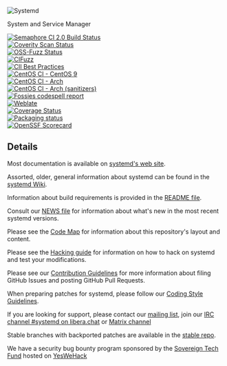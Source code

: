 ![Systemd](http://brand.systemd.io/assets/page-logo.png)

System and Service Manager

[![Semaphore CI 2.0 Build Status](https://the-real-systemd.semaphoreci.com/badges/systemd/branches/main.svg?style=shields)](https://the-real-systemd.semaphoreci.com/projects/systemd)<br/>
[![Coverity Scan Status](https://scan.coverity.com/projects/350/badge.svg)](https://scan.coverity.com/projects/350)<br/>
[![OSS-Fuzz Status](https://oss-fuzz-build-logs.storage.googleapis.com/badges/systemd.svg)](https://oss-fuzz-build-logs.storage.googleapis.com/index.html#systemd)<br/>
[![CIFuzz](https://github.com/systemd/systemd/workflows/CIFuzz/badge.svg)](https://github.com/systemd/systemd/actions)<br/>
[![CII Best Practices](https://bestpractices.coreinfrastructure.org/projects/1369/badge)](https://bestpractices.coreinfrastructure.org/projects/1369)<br/>
[![CentOS CI - CentOS 9](https://jenkins-systemd.apps.ocp.cloud.ci.centos.org/buildStatus/icon?subject=CentOS%20CI%20-%20CentOS%209&job=upstream-centos9s)](https://jenkins-systemd.apps.ocp.cloud.ci.centos.org/job/upstream-centos9s/)<br/>
[![CentOS CI - Arch](https://jenkins-systemd.apps.ocp.cloud.ci.centos.org/buildStatus/icon?subject=CentOS%20CI%20-%20Arch&job=upstream-vagrant-archlinux)](https://jenkins-systemd.apps.ocp.cloud.ci.centos.org/job/upstream-vagrant-archlinux/)<br/>
[![CentOS CI - Arch (sanitizers)](https://jenkins-systemd.apps.ocp.cloud.ci.centos.org/buildStatus/icon?subject=CentOS%20CI%20-%20Arch%20(sanitizers)&job=upstream-vagrant-archlinux-sanitizers)](https://jenkins-systemd.apps.ocp.cloud.ci.centos.org/job/upstream-vagrant-archlinux-sanitizers/)<br/>
[![Fossies codespell report](https://fossies.org/linux/test/systemd-main.tar.gz/codespell.svg)](https://fossies.org/linux/test/systemd-main.tar.gz/codespell.html)</br>
[![Weblate](https://translate.fedoraproject.org/widgets/systemd/-/master/svg-badge.svg)](https://translate.fedoraproject.org/engage/systemd/)</br>
[![Coverage Status](https://coveralls.io/repos/github/systemd/systemd/badge.svg?branch=main)](https://coveralls.io/github/systemd/systemd?branch=main)</br>
[![Packaging status](https://repology.org/badge/tiny-repos/systemd.svg)](https://repology.org/project/systemd/versions)</br>
[![OpenSSF Scorecard](https://api.securityscorecards.dev/projects/github.com/systemd/systemd/badge)](https://securityscorecards.dev/viewer/?platform=github.com&org=systemd&repo=systemd)

## Details

Most documentation is available on [systemd's web site](https://systemd.io/).

Assorted, older, general information about systemd can be found in the [systemd Wiki](https://www.freedesktop.org/wiki/Software/systemd).

Information about build requirements is provided in the [README file](README).

Consult our [NEWS file](NEWS) for information about what's new in the most recent systemd versions.

Please see the [Code Map](docs/ARCHITECTURE.md) for information about this repository's layout and content.

Please see the [Hacking guide](docs/HACKING.md) for information on how to hack on systemd and test your modifications.

Please see our [Contribution Guidelines](CONTRIBUTING.md) for more information about filing GitHub Issues and posting GitHub Pull Requests.

When preparing patches for systemd, please follow our [Coding Style Guidelines](docs/CODING_STYLE.md).

If you are looking for support, please contact our [mailing list](https://lists.freedesktop.org/mailman/listinfo/systemd-devel), join our [IRC channel #systemd on libera.chat](https://web.libera.chat/#systemd) or [Matrix channel](https://matrix.to/#/#systemd-project:matrix.org)

Stable branches with backported patches are available in the [stable repo](https://github.com/systemd/systemd-stable).

We have a security bug bounty program sponsored by the [Sovereign Tech Fund](https://www.sovereigntechfund.de/) hosted on [YesWeHack](https://yeswehack.com/programs/systemd-bug-bounty-program)
